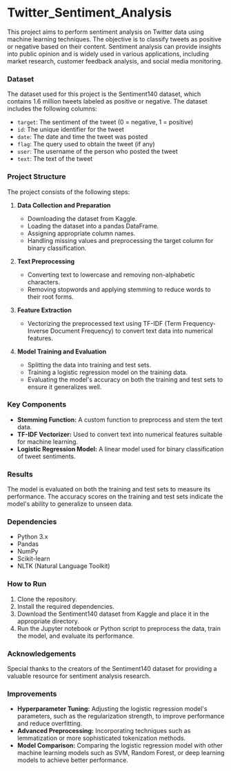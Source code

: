 # Twitter_Sentiment_Analysis
 This project aims to perform sentiment analysis on Twitter data using machine learning techniques. The objective is to classify tweets as positive or negative based on their content.
 Sentiment analysis can provide insights into public opinion and is widely used in various applications, including market research, customer feedback analysis, and social media monitoring.

### Dataset
The dataset used for this project is the Sentiment140 dataset, which contains 1.6 million tweets labeled as positive or negative. The dataset includes the following columns:
- `target`: The sentiment of the tweet (0 = negative, 1 = positive)
- `id`: The unique identifier for the tweet
- `date`: The date and time the tweet was posted
- `flag`: The query used to obtain the tweet (if any)
- `user`: The username of the person who posted the tweet
- `text`: The text of the tweet

### Project Structure
The project consists of the following steps:
1. **Data Collection and Preparation**
   - Downloading the dataset from Kaggle.
   - Loading the dataset into a pandas DataFrame.
   - Assigning appropriate column names.
   - Handling missing values and preprocessing the target column for binary classification.

2. **Text Preprocessing**
   - Converting text to lowercase and removing non-alphabetic characters.
   - Removing stopwords and applying stemming to reduce words to their root forms.

3. **Feature Extraction**
   - Vectorizing the preprocessed text using TF-IDF (Term Frequency-Inverse Document Frequency) to convert text data into numerical features.

4. **Model Training and Evaluation**
   - Splitting the data into training and test sets.
   - Training a logistic regression model on the training data.
   - Evaluating the model's accuracy on both the training and test sets to ensure it generalizes well.

### Key Components
- **Stemming Function:** A custom function to preprocess and stem the text data.
- **TF-IDF Vectorizer:** Used to convert text into numerical features suitable for machine learning.
- **Logistic Regression Model:** A linear model used for binary classification of tweet sentiments.

### Results
The model is evaluated on both the training and test sets to measure its performance. The accuracy scores on the training and test sets indicate the model's ability to generalize to unseen data.

### Dependencies
- Python 3.x
- Pandas
- NumPy
- Scikit-learn
- NLTK (Natural Language Toolkit)

### How to Run
1. Clone the repository.
2. Install the required dependencies.
3. Download the Sentiment140 dataset from Kaggle and place it in the appropriate directory.
4. Run the Jupyter notebook or Python script to preprocess the data, train the model, and evaluate its performance.

### Acknowledgements
Special thanks to the creators of the Sentiment140 dataset for providing a valuable resource for sentiment analysis research.

### Improvements
- **Hyperparameter Tuning:** Adjusting the logistic regression model's parameters, such as the regularization strength, to improve performance and reduce overfitting.
- **Advanced Preprocessing:** Incorporating techniques such as lemmatization or more sophisticated tokenization methods.
- **Model Comparison:** Comparing the logistic regression model with other machine learning models such as SVM, Random Forest, or deep learning models to achieve better performance.
